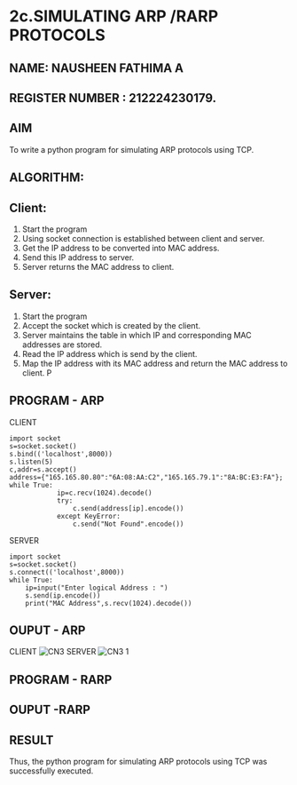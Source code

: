 # 2c.SIMULATING ARP /RARP PROTOCOLS
## NAME: NAUSHEEN FATHIMA A
## REGISTER NUMBER : 212224230179.
## AIM
To write a python program for simulating ARP protocols using TCP.
## ALGORITHM:
## Client:
1. Start the program
2. Using socket connection is established between client and server.
3. Get the IP address to be converted into MAC address.
4. Send this IP address to server.
5. Server returns the MAC address to client.
## Server:
1. Start the program
2. Accept the socket which is created by the client.
3. Server maintains the table in which IP and corresponding MAC addresses are
stored.
4. Read the IP address which is send by the client.
5. Map the IP address with its MAC address and return the MAC address to client.
P
## PROGRAM - ARP
CLIENT 
```
import socket 
s=socket.socket() 
s.bind(('localhost',8000)) 
s.listen(5) 
c,addr=s.accept() 
address={"165.165.80.80":"6A:08:AA:C2","165.165.79.1":"8A:BC:E3:FA"}; 
while True: 
            ip=c.recv(1024).decode() 
            try: 
                c.send(address[ip].encode()) 
            except KeyError: 
                c.send("Not Found".encode())  

```
SERVER
```
import socket 
s=socket.socket() 
s.connect(('localhost',8000)) 
while True:  
    ip=input("Enter logical Address : ") 
    s.send(ip.encode()) 
    print("MAC Address",s.recv(1024).decode())
```
## OUPUT - ARP
CLIENT 
![CN3](https://github.com/user-attachments/assets/ee54c5ee-14b5-4df6-8793-8b6b27820848)
SERVER
![CN3 1](https://github.com/user-attachments/assets/a03a26dc-4a98-42aa-8dab-1dc142d1f696)


## PROGRAM - RARP
## OUPUT -RARP
## RESULT
Thus, the python program for simulating ARP protocols using TCP was successfully 
executed.
